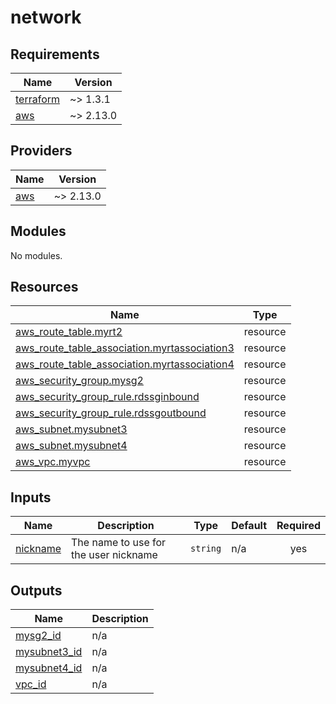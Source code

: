 # network

<!-- BEGINNING OF PRE-COMMIT-TERRAFORM DOCS HOOK -->
## Requirements

| Name | Version |
|------|---------|
| <a name="requirement_terraform"></a> [terraform](#requirement\_terraform) | ~> 1.3.1 |
| <a name="requirement_aws"></a> [aws](#requirement\_aws) | ~> 2.13.0 |

## Providers

| Name | Version |
|------|---------|
| <a name="provider_aws"></a> [aws](#provider\_aws) | ~> 2.13.0 |

## Modules

No modules.

## Resources

| Name | Type |
|------|------|
| [aws_route_table.myrt2](https://registry.terraform.io/providers/hashicorp/aws/latest/docs/resources/route_table) | resource |
| [aws_route_table_association.myrtassociation3](https://registry.terraform.io/providers/hashicorp/aws/latest/docs/resources/route_table_association) | resource |
| [aws_route_table_association.myrtassociation4](https://registry.terraform.io/providers/hashicorp/aws/latest/docs/resources/route_table_association) | resource |
| [aws_security_group.mysg2](https://registry.terraform.io/providers/hashicorp/aws/latest/docs/resources/security_group) | resource |
| [aws_security_group_rule.rdssginbound](https://registry.terraform.io/providers/hashicorp/aws/latest/docs/resources/security_group_rule) | resource |
| [aws_security_group_rule.rdssgoutbound](https://registry.terraform.io/providers/hashicorp/aws/latest/docs/resources/security_group_rule) | resource |
| [aws_subnet.mysubnet3](https://registry.terraform.io/providers/hashicorp/aws/latest/docs/resources/subnet) | resource |
| [aws_subnet.mysubnet4](https://registry.terraform.io/providers/hashicorp/aws/latest/docs/resources/subnet) | resource |
| [aws_vpc.myvpc](https://registry.terraform.io/providers/hashicorp/aws/latest/docs/resources/vpc) | resource |

## Inputs

| Name | Description | Type | Default | Required |
|------|-------------|------|---------|:--------:|
| <a name="input_nickname"></a> [nickname](#input\_nickname) | The name to use for the user nickname | `string` | n/a | yes |

## Outputs

| Name | Description |
|------|-------------|
| <a name="output_mysg2_id"></a> [mysg2\_id](#output\_mysg2\_id) | n/a |
| <a name="output_mysubnet3_id"></a> [mysubnet3\_id](#output\_mysubnet3\_id) | n/a |
| <a name="output_mysubnet4_id"></a> [mysubnet4\_id](#output\_mysubnet4\_id) | n/a |
| <a name="output_vpc_id"></a> [vpc\_id](#output\_vpc\_id) | n/a |
<!-- END OF PRE-COMMIT-TERRAFORM DOCS HOOK -->
